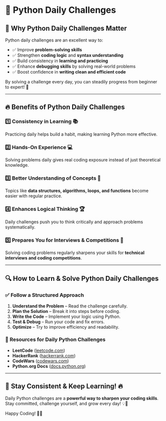 # 🚀 Python Daily Challenges

## 📌 Why Python Daily Challenges Matter

Python daily challenges are an excellent way to:
- ✅ Improve **problem-solving skills**
- ✅ Strengthen **coding logic** and **syntax understanding**
- ✅ Build consistency in **learning and practicing**
- ✅ Enhance **debugging skills** by solving real-world problems
- ✅ Boost confidence in **writing clean and efficient code**

By solving a challenge every day, you can steadily progress from beginner to expert! 🎯

---

## 🔥 Benefits of Python Daily Challenges

### 1️⃣ **Consistency in Learning** 📚
Practicing daily helps build a habit, making learning Python more effective.

### 2️⃣ **Hands-On Experience** 💻
Solving problems daily gives real coding exposure instead of just theoretical knowledge.

### 3️⃣ **Better Understanding of Concepts** 🧠
Topics like **data structures, algorithms, loops, and functions** become easier with regular practice.

### 4️⃣ **Enhances Logical Thinking** 🏆
Daily challenges push you to think critically and approach problems systematically.

### 5️⃣ **Prepares You for Interviews & Competitions** 🎯
Solving coding problems regularly sharpens your skills for **technical interviews and coding competitions**.

---

## 🔍 How to Learn & Solve Python Daily Challenges

### ✅ **Follow a Structured Approach**
1. **Understand the Problem** – Read the challenge carefully.
2. **Plan the Solution** – Break it into steps before coding.
3. **Write the Code** – Implement your logic using Python.
4. **Test & Debug** – Run your code and fix errors.
5. **Optimize** – Try to improve efficiency and readability.

### 📌 **Resources for Daily Python Challenges**
- **LeetCode** ([leetcode.com](https://leetcode.com/))
- **HackerRank** ([hackerrank.com](https://www.hackerrank.com/domains/tutorials/10-days-of-python))
- **CodeWars** ([codewars.com](https://www.codewars.com/))
- **Python.org Docs** ([docs.python.org](https://docs.python.org/3/tutorial/))

---

## 🚀 Stay Consistent & Keep Learning! 🔥
Daily Python challenges are a **powerful way to sharpen your coding skills**. Stay committed, challenge yourself, and grow every day! 💡🐍

Happy Coding! 🚀🎯

